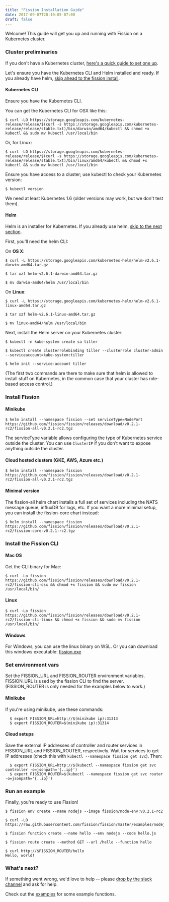 ```yaml
---
title: "Fission Installation Guide"
date: 2017-09-07T20:10:05-07:00
draft: false
---
```


Welcome! This guide will get you up and running with Fission on a
Kubernetes cluster.
           
### Cluster preliminaries

If you don't have a Kubernetes cluster, [here's a quick guide to set
one up](../kubernetessetup).

Let's ensure you have the Kubernetes CLI and Helm installed and
ready. If you already have helm, [skip ahead to the fission install](#install-fission).

#### Kubernetes CLI

Ensure you have the Kubernetes CLI.

You can get the Kubernetes CLI for OSX like this:
```
$ curl -LO https://storage.googleapis.com/kubernetes-release/release/$(curl -s https://storage.googleapis.com/kubernetes-release/release/stable.txt)/bin/darwin/amd64/kubectl && chmod +x kubectl && sudo mv kubectl /usr/local/bin
```

Or, for Linux:
```
$ curl -LO https://storage.googleapis.com/kubernetes-release/release/$(curl -s https://storage.googleapis.com/kubernetes-release/release/stable.txt)/bin/linux/amd64/kubectl && chmod +x kubectl && sudo mv kubectl /usr/local/bin
```

Ensure you have access to a cluster; use kubectl to check your
Kubernetes version:

```
$ kubectl version
```

We need at least Kubernetes 1.6 (older versions may work, but we don't
test them).

#### Helm

Helm is an installer for Kubernetes.  If you already use helm, [skip to
the next section](#install-fission).

First, you'll need the helm CLI:

On __OS X__:
```
$ curl -L https://storage.googleapis.com/kubernetes-helm/helm-v2.6.1-darwin-amd64.tar.gz

$ tar xzf helm-v2.6.1-darwin-amd64.tar.gz

$ mv darwin-amd64/helm /usr/local/bin
```

On __Linux__:
```
$ curl -L https://storage.googleapis.com/kubernetes-helm/helm-v2.6.1-linux-amd64.tar.gz

$ tar xzf helm-v2.6.1-linux-amd64.tar.gz

$ mv linux-amd64/helm /usr/local/bin
```

Next, install the Helm server on your Kubernetes cluster:

```
$ kubectl -n kube-system create sa tiller

$ kubectl create clusterrolebinding tiller --clusterrole cluster-admin --serviceaccount=kube-system:tiller

$ helm init --service-account tiller
```

(The first two commands are there to make sure that helm is allowed to
install stuff on Kubernetes, in the common case that your cluster has
role-based access control.)


### Install Fission

#### Minikube

```
$ helm install --namespace fission --set serviceType=NodePort https://github.com/fission/fission/releases/download/v0.2.1-rc2/fission-all-v0.2.1-rc2.tgz
```

The serviceType variable allows configuring the type of Kubernetes
service outside the cluster.  You can use `ClusterIP` if you don't
want to expose anything outside the cluster.

#### Cloud hosted clusters (GKE, AWS, Azure etc.)

```
$ helm install --namespace fission https://github.com/fission/fission/releases/download/v0.2.1-rc2/fission-all-v0.2.1-rc2.tgz
```

#### Minimal version

The fission-all helm chart installs a full set of services including
the NATS message queue, influxDB for logs, etc. If you want a more
minimal setup, you can install the fission-core chart instead:

```
$ helm install --namespace fission https://github.com/fission/fission/releases/download/v0.2.1-rc2/fission-core-v0.2.1-rc2.tgz
```

### Install the Fission CLI

#### Mac OS

Get the CLI binary for Mac:

```
$ curl -Lo fission https://github.com/fission/fission/releases/download/v0.2.1-rc2/fission-cli-osx && chmod +x fission && sudo mv fission /usr/local/bin/
```

#### Linux

```
$ curl -Lo fission https://github.com/fission/fission/releases/download/v0.2.1-rc2/fission-cli-linux && chmod +x fission && sudo mv fission /usr/local/bin/
```

#### Windows

For Windows, you can use the linux binary on WSL. Or you can download
this windows executable: [fission.exe](https://github.com/fission/fission/releases/download/v0.2.1-rc2/fission-cli-windows.exe)

### Set environment vars

Set the FISSION_URL and FISSION_ROUTER environment variables.
FISSION_URL is used by the fission CLI to find the server.
(FISSION_ROUTER is only needed for the examples below to work.)

#### Minikube

If you're using minikube, use these commands:

```
  $ export FISSION_URL=http://$(minikube ip):31313
  $ export FISSION_ROUTER=$(minikube ip):31314
```
#### Cloud setups

Save the external IP addresses of controller and router services in
FISSION_URL and FISSION_ROUTER, respectively.  Wait for services to
get IP addresses (check this with ```kubectl --namespace fission get
svc```).  Then:

```
  $ export FISSION_URL=http://$(kubectl --namespace fission get svc controller -o=jsonpath='{..ip}')
  $ export FISSION_ROUTER=$(kubectl --namespace fission get svc router -o=jsonpath='{..ip}')
```

### Run an example

Finally, you're ready to use Fission!

```
$ fission env create --name nodejs --image fission/node-env:v0.2.1-rc2

$ curl -LO https://raw.githubusercontent.com/fission/fission/master/examples/nodejs/hello.js

$ fission function create --name hello --env nodejs --code hello.js

$ fission route create --method GET --url /hello --function hello

$ curl http://$FISSION_ROUTER/hello
Hello, world!
```

### What's next?

If something went wrong, we'd love to help -- please [drop by the
slack channel](http://slack.fission.io) and ask for help.

Check out the
[examples](https://github.com/fission/fission/tree/master/examples)
for some example functions.

